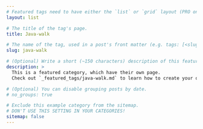 ```yaml
---
# Featured tags need to have either the `list` or `grid` layout (PRO only).
layout: list

# The title of the tag's page.
title: Java-walk

# The name of the tag, used in a post's front matter (e.g. tags: [<slug>]).
slug: java-walk

# (Optional) Write a short (~150 characters) description of this featured tag.
description: >
  This is a featured category, which have their own page.
  Check out `_featured_tags/java-walk.md` to learn how to create your own.

# (Optional) You can disable grouping posts by date.
# no_groups: true

# Exclude this example category from the sitemap.
# DON'T USE THIS SETTING IN YOUR CATEGORIES!
sitemap: false
---
```

